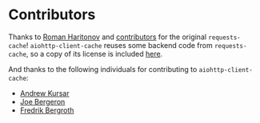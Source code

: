 # Contributors
Thanks to [Roman Haritonov](https://github.com/reclosedev) and
[contributors](https://github.com/reclosedev/requests-cache/blob/master/CONTRIBUTORS.md)
for the original `requests-cache`! `aiohttp-client-cache` reuses some backend code from `requests-cache`, so a copy of its license is included [here](https://github.com/JWCook/aiohttp-client-cache/blob/main/LICENSE_requests_cache.md).

And thanks to the following individuals for contributing to `aiohttp-client-cache`:

* [Andrew Kursar](https://github.com/akursar)
* [Joe Bergeron](https://github.com/Jophish)
* [Fredrik Bergroth](https://github.com/fbergroth)
